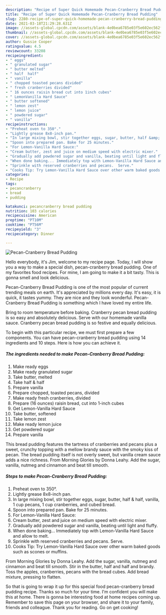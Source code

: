 ```yaml
---
description: "Recipe of Super Quick Homemade Pecan-Cranberry Bread Pudding"
title: "Recipe of Super Quick Homemade Pecan-Cranberry Bread Pudding"
slug: 2280-recipe-of-super-quick-homemade-pecan-cranberry-bread-pudding
date: 2021-03-18T21:29:28.631Z
image: //assets-global.cpcdn.com/assets/blank-4e0bea6785e03f5e602ec562f230caae08da540cada707380b4fe1bbebba43da.png
thumbnail: //assets-global.cpcdn.com/assets/blank-4e0bea6785e03f5e602ec562f230caae08da540cada707380b4fe1bbebba43da.png
cover: //assets-global.cpcdn.com/assets/blank-4e0bea6785e03f5e602ec562f230caae08da540cada707380b4fe1bbebba43da.png
author: Gussie Cooper
ratingvalue: 4.5
reviewcount: 33208
recipeingredient:
- " eggs"
- " granulated sugar"
- " butter melted"
- " half  half"
- " vanilla"
- " chopped toasted pecans divided"
- " fresh cranberries divided"
- " 16 ounces raisin bread cut into 1inch cubes"
- " LemonVanilla Hard Sauce"
- " butter softened"
- " lemon zest"
- " lemon juice"
- " powdered sugar"
- " vanilla"
recipeinstructions:
- "Preheat oven to 350°."
- "Lightly grease 8x8-inch pan."
- "In large mixing bowl, stir together eggs, sugar, butter, half &amp; half, vanilla, 1 cup pecans, 1 cup cranberries, and cubed bread."
- "Spoon into prepared pan. Bake for 25 minutes."
- "For Lemon-Vanilla Hard Sauce:"
- "Cream butter, zest and juice on medium speed with electric mixer."
- "Gradually add powdered sugar and vanilla, beating until light and fluffy."
- "When done baking... Immediately top with Lemon-Vanilla Hard Sauce and allow to melt."
- "Sprinkle with reserved cranberries and pecans.  Serve."
- "Cooks Tip: Try Lemon-Vanilla Hard Sauce over other warm baked goods such as scones or muffins."
categories:
- Recipe
tags:
- pecancranberry
- bread
- pudding

katakunci: pecancranberry bread pudding 
nutrition: 103 calories
recipecuisine: American
preptime: "PT10M"
cooktime: "PT56M"
recipeyield: "3"
recipecategory: Dinner

---
```



![Pecan-Cranberry Bread Pudding](//assets-global.cpcdn.com/assets/blank-4e0bea6785e03f5e602ec562f230caae08da540cada707380b4fe1bbebba43da.png)

Hello everybody, it's Jim, welcome to my recipe page. Today, I will show you a way to make a special dish, pecan-cranberry bread pudding. One of my favorites food recipes. For mine, I am going to make it a bit tasty. This is gonna smell and look delicious.

Pecan-Cranberry Bread Pudding is one of the most popular of current trending meals on earth. It's appreciated by millions every day. It's easy, it is quick, it tastes yummy. They are nice and they look wonderful. Pecan-Cranberry Bread Pudding is something which I have loved my entire life.

Bring to room temperature before baking. Cranberry pecan bread pudding is so easy and absolutely delicious. Serve with our homemade vanilla sauce. Cranberry pecan bread pudding is so festive and equally delicious.


To begin with this particular recipe, we must first prepare a few components. You can have pecan-cranberry bread pudding using 14 ingredients and 10 steps. Here is how you can achieve it.

<!--inarticleads1-->

##### The ingredients needed to make Pecan-Cranberry Bread Pudding:

1. Make ready  eggs
1. Make ready  granulated sugar
1. Take  butter, melted
1. Take  half &amp; half
1. Prepare  vanilla
1. Prepare  chopped, toasted pecans, divided
1. Make ready  fresh cranberries, divided
1. Prepare  (16 ounces) raisin bread, cut into 1-inch cubes
1. Get  Lemon-Vanilla Hard Sauce
1. Take  butter, softened
1. Take  lemon zest
1. Make ready  lemon juice
1. Get  powdered sugar
1. Prepare  vanilla


This bread pudding features the tartness of cranberries and pecans plus a sweet, crunchy topping with a mellow brandy sauce with the smoky kiss of pecan. The bread pudding itself is not overly sweet, but vanilla cream sauce adds a nice richness. From Morning Glories by Donna Leahy. Add the sugar, vanilla, nutmeg and cinnamon and beat till smooth. 

<!--inarticleads2-->

##### Steps to make Pecan-Cranberry Bread Pudding:

1. Preheat oven to 350°.
1. Lightly grease 8x8-inch pan.
1. In large mixing bowl, stir together eggs, sugar, butter, half &amp; half, vanilla, 1 cup pecans, 1 cup cranberries, and cubed bread.
1. Spoon into prepared pan. Bake for 25 minutes.
1. For Lemon-Vanilla Hard Sauce:
1. Cream butter, zest and juice on medium speed with electric mixer.
1. Gradually add powdered sugar and vanilla, beating until light and fluffy.
1. When done baking... Immediately top with Lemon-Vanilla Hard Sauce and allow to melt.
1. Sprinkle with reserved cranberries and pecans.  Serve.
1. Cooks Tip: Try Lemon-Vanilla Hard Sauce over other warm baked goods such as scones or muffins.


From Morning Glories by Donna Leahy. Add the sugar, vanilla, nutmeg and cinnamon and beat till smooth. Stir in the butter, half and half and brandy. Toss the apples, cranberries, pecans with the bread cubes. Add bread mixture, pressing to flatten. 

So that is going to wrap it up for this special food pecan-cranberry bread pudding recipe. Thanks so much for your time. I'm confident you will make this at home. There is gonna be interesting food at home recipes coming up. Remember to save this page on your browser, and share it to your family, friends and colleague. Thank you for reading. Go on get cooking!
